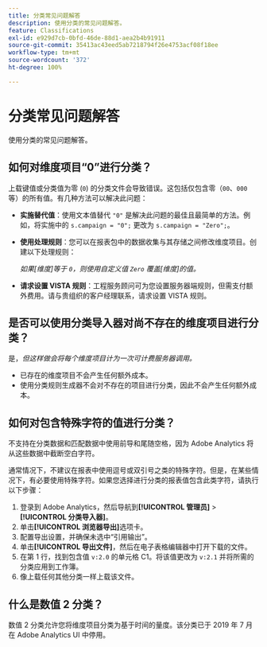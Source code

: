 ```yaml
---
title: 分类常见问题解答
description: 使用分类的常见问题解答。
feature: Classifications
exl-id: e929d7cb-0bfd-46de-88d1-aea2b4b91911
source-git-commit: 35413ac43eed5ab7218794f26e4753acf08f18ee
workflow-type: tm+mt
source-wordcount: '372'
ht-degree: 100%

---
```


# 分类常见问题解答

使用分类的常见问题解答。

## 如何对维度项目“0”进行分类？

上载键值或分类值为零 (`0`) 的分类文件会导致错误。这包括仅包含零（`00`、`000` 等）的所有值。有几种方法可以解决此问题：

* **实施替代值**：使用文本值替代 `"0"` 是解决此问题的最佳且最简单的方法。例如，将实施中的 `s.campaign = "0";` 更改为 `s.campaign = "Zero";`。

* **使用处理规则**：您可以在报表包中的数据收集与其存储之间修改维度项目。创建以下处理规则：

   *如果[维度]等于 `0`，则使用自定义值 `Zero` 覆盖[维度]的值。*

* **请求设置 VISTA 规则**：工程服务顾问可为您设置服务器端规则，但需支付额外费用。请与贵组织的客户经理联系，请求设置 VISTA 规则。

## 是否可以使用分类导入器对尚不存在的维度项目进行分类？

是，*但这样做会将每个维度项目计为一次可计费服务器调用。*

* 已存在的维度项目不会产生任何额外成本。
* 使用分类规则生成器不会对不存在的项目进行分类，因此不会产生任何额外成本。

## 如何对包含特殊字符的值进行分类？

不支持在分类数据和匹配数据中使用前导和尾随空格，因为 Adobe Analytics 将从这些数据中截断空白字符。

通常情况下，不建议在报表中使用逗号或双引号之类的特殊字符。但是，在某些情况下，有必要使用特殊字符。如果您选择进行分类的报表值包含此类字符，请执行以下步骤：

1. 登录到 Adobe Analytics，然后导航到&#x200B;**[!UICONTROL 管理员]** > **[!UICONTROL 分类导入器]**。
2. 单击&#x200B;**[!UICONTROL 浏览器导出]**&#x200B;选项卡。
3. 配置导出设置，并确保未选中“引用输出”。
4. 单击&#x200B;**[!UICONTROL 导出文件]**，然后在电子表格编辑器中打开下载的文件。
5. 在第 1 行，找到包含值 `v:2.0` 的单元格 C1。将该值更改为 `v:2.1` 并将所需的分类应用到工作簿。
6. 像上载任何其他分类一样上载该文件。

## 什么是数值 2 分类？

数值 2 分类允许您将维度项目分类为基于时间的量度。该分类已于 2019 年 7 月在 Adobe Analytics UI 中停用。
